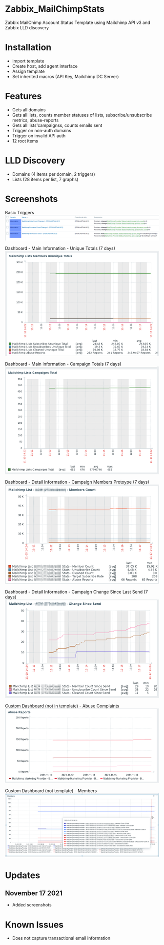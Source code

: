 # Zabbix_MailChimpStats
Zabbix MailChimp Account Status Template using Mailchimp API v3 and Zabbix LLD discovery

# Installation
- Import template
- Create host, add agent interface
- Assign template
- Set inherited macros (API Key, Mailchimp DC Server)

# Features
- Gets all domains
- Gets all lists, counts member statuses of lists, subscribe/unsubscribe metrics, abuse-reports
- Gets all lists'campaignss, counts emails sent
- Trigger on non-auth domains
- Trigger on invalid API auth
- 12 root items

# LLD Discovery
- Domains (4 items per domain, 2 triggers)
- Lists (28 items per list, 7 graphs)

# Screenshots

Basic Triggers
![](images/screenshot1.png)

Dashboard - Main Information - Unique Totals (7 days)
![](images/screenshot2.png)
 
Dashboard - Main Information - Campaign Totals (7 days)
![](images/screnshot3.png)

Dashboard - Detail Information - Campaign Members Protoype (7 days)
![](images/screenshot5.png)

Dashboard - Detail Information - Campaign Change Since Last Send (7 days)
![](images/screenshot4.png)

Custom Dashboard (not in template) - Abuse Complaints
![](images/screenshot6.png)

Custom Dashboard (not template) - Members
![](images/screenshot7.png)

# Updates

## November 17 2021
- Added screenshots

# Known Issues
- Does not capture transactional email information
